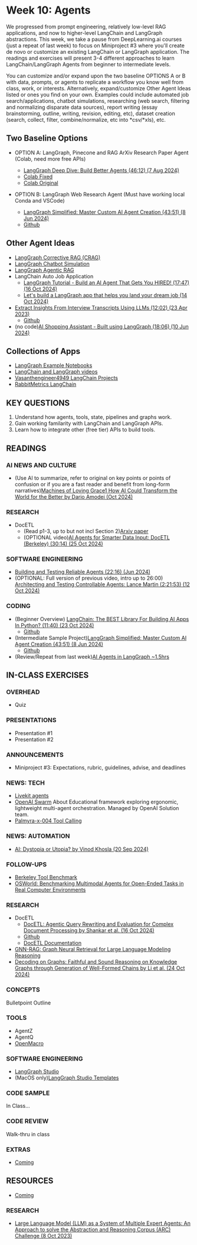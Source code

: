 # Week 10: Agents

We progressed from prompt engineering, relatively low-level RAG applications, and now to higher-level LangChain and LangGraph abstractions. This week, we take a pause from DeepLearning.ai courses (just a repeat of last week) to focus on Miniproject #3 where you'll create de novo or customize an existing LangChain or LangGraph application. The readings and exercises will present 3-4 different approaches to learn LangChain/LangGraph Agents from beginner to intermediate levels.

You can customize and/or expand upon the two baseline OPTIONS A or B with data, prompts, or agents to replicate a workflow you know well from class, work, or interests. Alternatively, expand/customize Other Agent Ideas listed or ones you find on your own. Examples could include automated job search/applications, chatbot simulations, researching (web search, filtering and normalizing disparate data sources), report writing (essay brainstorming, outline, writing, revision, editing, etc), dataset creation (search, collect, filter, combine/normalize, etc into *csv/*xls), etc.

## Two Baseline Options

* OPTION A: LangGraph, Pinecone and RAG ArXiv Research Paper Agent (Colab, need more free APIs)
  * [LangGraph Deep Dive: Build Better Agents (46:12) (7 Aug 2024)](https://www.youtube.com/watch?v=usOmwLZNVuM)
  * [Colab Fixed](langgraph_01_gpt_4o_research_agent_20241102.ipynb)
  * [Colab Original](https://colab.research.google.com/github/pinecone-io/examples/blob/master/learn/generation/langchain/langgraph/01-gpt-4o-research-agent.ipynb)

* OPTION B: LangGraph Web Research Agent (Must have working local Conda and VSCode)
  * [LangGraph Simplified: Master Custom AI Agent Creation (43:51) (8 Jun 2024)](https://www.youtube.com/watch?v=R-o_a6dvzQM&t=3s)
  * [Github](https://github.com/john-adeojo/graph_websearch_agent)

## Other Agent Ideas

* [LangGraph Corrective RAG (CRAG) ](https://github.com/langchain-ai/langgraph/blob/main/examples/rag/langgraph_crag_local.ipynb)
* [LangGraph Chatbot Simulation](https://github.com/langchain-ai/langgraph/blob/main/docs/docs/tutorials/chatbot-simulation-evaluation/agent-simulation-evaluation.ipynb)
* [LangGraph Agentic RAG](https://github.com/langchain-ai/langgraph/blob/main/examples/rag/langgraph_agentic_rag.ipynb)
* LangChain Auto Job Application
  * [LangGraph Tutorial - Build an AI Agent That Gets You HIRED! (17:47) (16 Oct 2024)](https://www.youtube.com/watch?v=7KIrBjQTGLA&t=325s)
  * [Let's build a LangGraph app that helps you land your dream job (14 Oct 2024)](https://www.gettingstarted.ai/langgraph-tutorial-with-example/)
* [Extract Insights From Interview Transcripts Using LLMs (12:02) (23 Apr 2023)](https://www.youtube.com/watch?v=shkMOHwJ4SM)
  * [Github](https://github.com/gkamradt/langchain-tutorials/blob/main/data_generation/Working%20With%20Call%20or%20Video%20Transcripts.ipynb)
* (no code)[AI Shopping Assistant - Built using LangGraph (18:06) (10 Jun 2024)](https://www.youtube.com/watch?v=Z_3a0QV6mmQ)
  
## Collections of Apps

* [LangGraph Example Notebooks](https://github.com/langchain-ai/langgraph/tree/main/examples)
* [LangChain and LangGraph videos](https://www.youtube.com/@htmlfivedev/playlists)
* [Vasanthengineer4949 LangChain Projects](https://github.com/Vasanthengineer4949/NLP-Projects-NHV/tree/main/Langchain%20Projects)
* [RabbitMetrics LangChain](https://www.youtube.com/@rabbitmetrics/videos)

## KEY QUESTIONS

1. Understand how agents, tools, state, pipelines and graphs work. 
2. Gain working familarity with LangChain and LangGraph APIs.
3. Learn how to integrate other (free tier) APIs to build tools.

## READINGS

### AI NEWS AND CULTURE

* (Use AI to summarize, refer to original on key points or points of confusion or if you are a fast reader and benefit from long-form narratives)[Machines of Loving Grace1 How AI Could Transform the World for the Better by Dario Amodei (Oct 2024)](https://darioamodei.com/machines-of-loving-grace)

### RESEARCH

* DocETL
  * (Read p1-3, up to but not incl Section 2)[Arxiv paper](https://arxiv.org/pdf/2410.12189v1)
  * (OPTIONAL video)[AI Agents for Smarter Data Input: DocETL (Berkeley) (30:14) (25 Oct 2024)](https://www.youtube.com/watch?v=ImYtIEFWfzg&t=169s)
  
### SOFTWARE ENGINEERING

* [Building and Testing Reliable Agents (22:16) (Jun 2024)](https://www.youtube.com/watch?v=XiySC-d346E)
* (OPTIONAL: Full version of previous video, intro up to 26:00) [Architecting and Testing Controllable Agents: Lance Martin (2:21:53) (12 Oct 2024)](https://www.youtube.com/watch?v=ib-wTAvCZqg)

### CODING

* (Beginner Overview) [LangChain: The BEST Library For Building AI Apps In Python? (11:40) (23 Oct 2024)](https://www.youtube.com/watch?v=R3KgD86VRzc)
  * [Github](https://github.com/pixegami/basic-langchain-examples)
* (Intermediate Sample Project)[LangGraph Simplified: Master Custom AI Agent Creation (43:51) (8 Jun 2024)](https://www.youtube.com/watch?v=R-o_a6dvzQM&t=3s)
  * [Github](https://github.com/john-adeojo/graph_websearch_agent)
* (Review/Repeat from last week)[AI Agents in LangGraph ~1.5hrs](https://learn.deeplearning.ai/courses/ai-agents-in-langgraph/)


## IN-CLASS EXERCISES

### OVERHEAD

* Quiz

### PRESENTATIONS

* Presentation #1
* Presentation #2

### ANNOUNCEMENTS

* Miniproject #3: Expectations, rubric, guidelines, advise, and deadlines

### NEWS: TECH

* [Livekit agents](https://github.com/livekit/agents)
* [OpenAI Swarm](https://www.youtube.com/watch?v=82FSnDcw72k)
  About Educational framework exploring ergonomic, lightweight multi-agent orchestration. Managed by OpenAI Solution team.
* [Palmyra-x-004 Tool Calling](https://writer.com/engineering/actions-with-palmyra-x-004/)

### NEWS: AUTOMATION

* [AI: Dystopia or Utopia? by Vinod Khosla (20 Sep 2024)](https://www.khoslaventures.com/ai-dystopia-or-utopia/)

### FOLLOW-UPS

* [Berkeley Tool Benchmark](https://gorilla.cs.berkeley.edu/leaderboard.html)
* [OSWorld: Benchmarking Multimodal Agents for Open-Ended Tasks in Real Computer Environments](https://os-world.github.io/)

### RESEARCH

* DocETL
  * [DocETL: Agentic Query Rewriting and Evaluation for Complex Document Processing by Shankar et al. (16 Oct 2024)](https://arxiv.org/pdf/2410.12189v1)
  * [Github](https://github.com/ucbepic/docetl)
  * [DocETL Documentation](https://ucbepic.github.io/docetl/installation/)
* [GNN-RAG: Graph Neural Retrieval for Large Language Modeling Reasoning](https://github.com/cmavro/GNN-RAG)
* [Decoding on Graphs: Faithful and Sound Reasoning on Knowledge Graphs through Generation of Well-Formed Chains by Li et al. (24 Oct 2024)](https://arxiv.org/pdf/2410.18415)

### CONCEPTS

Bulletpoint Outline

### TOOLS

* AgentZ
* AgentQ
* [OpenMacro](https://github.com/Openmacro/openmacro)

### SOFTWARE ENGINEERING

* [LangGraph Studio](https://studio.langchain.com/?ref=blog.langchain.dev)
* (MacOS only)[LangGraph Studio Templates](https://blog.langchain.dev/launching-langgraph-templates/)

### CODE SAMPLE

In Class...

### CODE REVIEW

Walk-thru in class

### EXTRAS

* [Coming](oh_noes_404.md)

## RESOURCES

* [Coming](oh_noes_404.md)

### RESEARCH

* [Large Language Model (LLM) as a System of Multiple Expert Agents: An Approach to solve the Abstraction and Reasoning Corpus (ARC) Challenge (8 Oct 2023)](https://www.semanticscholar.org/paper/Large-Language-Model-(LLM)-as-a-System-of-Multiple-Tan-Motani/10828be2eaa52ba7fd78356980afd0669e2f2879)
